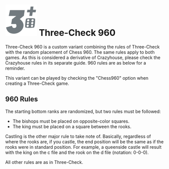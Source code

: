 # ![ChreeCheck960](https://github.com/gbtami/pychess-variants/blob/master/static/icons/3check960.svg) Three-Check 960

Three-Check 960 is a custom variant combining the rules of Three-Check with the random placement of Chess 960. The same rules apply to both games. As this is considered a derivative of Crazyhouse, please check the Crazyhouse rules in its separate guide. 960 rules are as below for a reminder.

This variant can be played by checking the "Chess960" option when creating a Three-Check game.

## 960 Rules

The starting bottom ranks are randomized, but two rules must be followed:

* The bishops must be placed on opposite-color squares.
* The king must be placed on a square between the rooks.

Castling is the other major rule to take note of. Basically, regardless of where the rooks are, if you castle, the end position will be the same as if the rooks were in standard position. For example, a queenside castle will result with the king on the c file and the rook on the d file (notation: 0-0-0).

All other rules are as in Three-Check.
